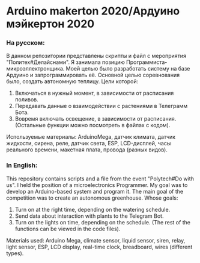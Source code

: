 # Arduino makerton 2020/Ардуино мэйкертон 2020
### На русском:
В данном репозитории представлены скрипты и файл с мероприятия "Политех#Делайснами". Я занимала позицию Программиста-микроэллектронщика. Моей целью было разработать систему на базе Ардуино и запрограммировать её. Основной целью соревнования было, создать автономную теплицу.
Цели которой:
1. Включаться в нужный момент, в зависимости от расписания поливов.
2. Передавать данные о взаимодействии с растениями в Телеграмм Бота. 
3. Вовремя включать освещение, в зависимости от расписания.
(Остальные функции можно посмотреть в файлах с кодом).

Используемые материалы:
ArduinoMega, датчик климата, датчик жидкости, сирена, реле, датчик света, ESP, LCD-дисплей, часы реального времени, макетная плата, провода (разных видов).
### In English:
This repository contains scripts and a file from the event "Polytech#Do with us". I held the position of a microelectronics Programmer. My goal was to develop an Arduino-based system and program it. The main goal of the competition was to create an autonomous greenhouse.
Whose goals:
1. Turn on at the right time, depending on the watering schedule.
2. Send data about interaction with plants to the Telegram Bot.
3. Turn on the lights on time, depending on the schedule.
(The rest of the functions can be viewed in the code files).

Materials used:
Arduino Mega, climate sensor, liquid sensor, siren, relay, light sensor, ESP, LCD display, real-time clock, breadboard, wires (different types).
